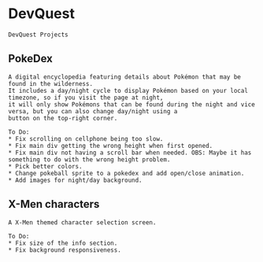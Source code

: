 # DevQuest
    DevQuest Projects

## PokeDex
    A digital encyclopedia featuring details about Pokémon that may be found in the wilderness.
    It includes a day/night cycle to display Pokémon based on your local timezone, so if you visit the page at night,
    it will only show Pokémons that can be found during the night and vice versa, but you can also change day/night using a
    button on the top-right corner.
    
    To Do: 
    * Fix scrolling on cellphone being too slow.
    * Fix main div getting the wrong height when first opened.
    * Fix main div not having a scroll bar when needed. OBS: Maybe it has something to do with the wrong height problem.
    * Pick better colors.
    * Change pokeball sprite to a pokedex and add open/close animation.
    * Add images for night/day background.

## X-Men characters
    A X-Men themed character selection screen.

    To Do:
    * Fix size of the info section.
    * Fix background responsiveness.